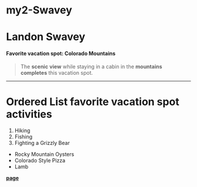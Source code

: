 # my2-Swavey

# Landon Swavey<br>
#### Favorite vacation spot: Colorado Mountains
>The **scenic** **view** while staying in a cabin in the **mountains**<br>
>**completes** this vacation spot. 

---

# Ordered List favorite vacation spot activities
1. Hiking
2. Fishing
3. Fighting a Grizzly Bear
- Rocky Mountain Oysters
- Colorado Style Pizza
- Lamb

**[page](MyStats.md)**


